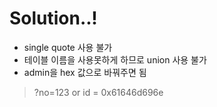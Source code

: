 # Solution..!
- single quote 사용 불가
- 테이블 이름을 사용못하게 하므로 union 사용 불가
- admin을 hex 값으로 바꿔주면 됨

> ?no=123 or id = 0x61646d696e